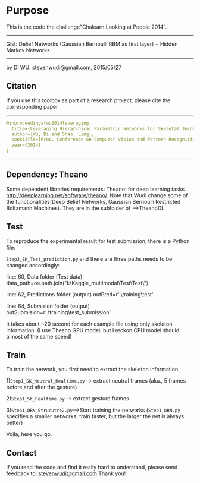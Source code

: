 Purpose
=============
This is the code the challenge"Chalearn Looking at People 2014“.
******************************************************************************************************
Gist: Delief Networks (Gaussian Bernoulli RBM as first layer) + Hidden Markov Networks
******************************************************************************************************
by Di WU: stevenwudi@gmail.com, 2015/05/27


Citation
-------
If you use this toolbox as part of a research project, please cite the corresponding paper
******************************************************************************************************
```yaml
@inproceedings{wu2014leveraging,
  title={Leveraging Hierarchical Parametric Networks for Skeletal Joints Based Action Segmentation and Recognition},
  author={Wu, Di and Shao, Ling},
  booktitle={Proc. Conference on Computer Vision and Pattern Recognition (CVPR)},
  year={2014}
}
```
******************************************************************************************************


Dependency: Theano
-------
Some dependent libraries requirements:
Theano: for deep learning tasks http://deeplearning.net/software/theano/.
		Note that Wudi change some of the functionalities(Deep Belief Networks, Gaussian Bernoulli Restricted Boltzmann Machines).
		They are in the subfolder of -->TheanoDL


	
Test
-------
To reproduce the experimental result for test submission, there is a Python file:

`Step3_SK_Test_prediction.py` and there are three paths needs to be changed accordingly:

line: 60, Data folder (Test data)
data_path=os.path.join("I:\Kaggle_multimodal\Test\Test\\") 
 
line: 62, Predictions folder (output)
outPred=r'.\training\test'

line: 64, Submision folder (output)
outSubmision=r'.\training\test_submission'

It takes about ~20 second for each example file using only skeleton information. (I use Theano GPU model, but I reckon CPU model should almost of the same speed)

Train
-------
To train the network, you first need to extract the skeleton information

1)`Step1_SK_Neutral_Realtime.py`--> extract neutral frames (aka., 5 frames before and after the gesture)

2)`Step1_SK_Realtime.py`--> extract gesture frames

3)`Step1_DBN_Strucutre2.py`-->Start training the networks (`Step1_DBN.py` specifies a smaller networks, train faster, but the larger the net is always better)

Voila, here you go.


Contact
-------
If you read the code and find it really hard to understand, please send feedback to: stevenwudi@gmail.com
Thank you!
